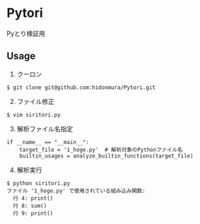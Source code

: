 # Pytori
Pyとり検証用
## Usage
1. クーロン
```
$ git clone git@github.com:hidonmura/Pytori.git
```
2. ファイル修正
```
$ vim siritori.py
```
3. 解析ファイル名指定
```
if __name__ == "__main__":
    target_file = '1_hoge.py'  # 解析対象のPythonファイル名
    builtin_usages = analyze_builtin_functions(target_file)
```
4. 解析実行
```
$ python siritori.py 
ファイル '1_hoge.py' で使用されている組み込み関数:
  行 4: print()
  行 8: sum()
  行 9: print()
```
